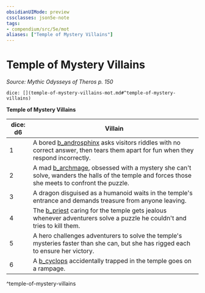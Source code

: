 ```yaml
---
obsidianUIMode: preview
cssclasses: json5e-note
tags:
- compendium/src/5e/mot
aliases: ["Temple of Mystery Villains"]
---
```

# Temple of Mystery Villains
*Source: Mythic Odysseys of Theros p. 150* 

`dice: [](temple-of-mystery-villains-mot.md#^temple-of-mystery-villains)`

**Temple of Mystery Villains**

| dice: d6 | Villain |
|----------|---------|
| 1 | A bored [b_androsphinx](b_androsphinx.md) asks visitors riddles with no correct answer, then tears them apart for fun when they respond incorrectly. |
| 2 | A mad [b_archmage](b_archmage.md), obsessed with a mystery she can't solve, wanders the halls of the temple and forces those she meets to confront the puzzle. |
| 3 | A dragon disguised as a humanoid waits in the temple's entrance and demands treasure from anyone leaving. |
| 4 | The [b_priest](b_priest.md) caring for the temple gets jealous whenever adventurers solve a puzzle he couldn't and tries to kill them. |
| 5 | A hero challenges adventurers to solve the temple's mysteries faster than she can, but she has rigged each to ensure her victory. |
| 6 | A [b_cyclops](b_cyclops.md) accidentally trapped in the temple goes on a rampage. |
^temple-of-mystery-villains